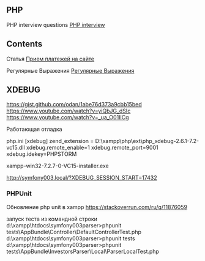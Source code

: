 ## PHP

PHP interview questions [PHP interview](https://www.edureka.co/blog/interview-questions/php-interview-questions/)

## Contents

Статья [Прием платежей на сайте](https://webformyself.com/minikurs/php/index-subscribe.html)

Регулярные Выражения [Регулярные Выражения](https://medium.com/nuances-of-programming/%D1%88%D0%BF%D0%B0%D1%80%D0%B3%D0%B0%D0%BB%D0%BA%D0%B0-%D0%BF%D0%BE-%D1%80%D0%B5%D0%B3%D1%83%D0%BB%D1%8F%D1%80%D0%BD%D1%8B%D0%BC-%D0%B2%D1%8B%D1%80%D0%B0%D0%B6%D0%B5%D0%BD%D0%B8%D1%8F%D0%BC-%D0%B2-%D0%BF%D1%80%D0%B8%D0%BC%D0%B5%D1%80%D0%B0%D1%85-53820a5f3435)


## XDEBUG
https://gist.github.com/odan/1abe76d373a9cbb15bed
https://www.youtube.com/watch?v=yiQbJG_dSIc
https://www.youtube.com/watch?v=_ua_O01IICg

Работающая отладка

php.ini
[xdebug]
zend_extension = D:\xampp\php\ext\php_xdebug-2.6.1-7.2-vc15.dll
xdebug.remote_enable=1
xdebug.remote_port=9001
xdebug.idekey=PHPSTORM

xampp-win32-7.2.7-0-VC15-installer.exe

http://symfony003.local/?XDEBUG_SESSION_START=17432


### PHPUnit

Обновление php unit в xampp
https://stackoverrun.com/ru/q/11876059

запуск теста из командной строки
d:\xampp\htdocs\symfony003parser>phpunit tests\AppBundle\Controller\DefaultControllerTest.php
d:\xampp\htdocs\symfony003parser>phpunit tests
d:\xampp\htdocs\symfony003parser>phpunit tests\AppBundle\InvestorsParser\Local\ParserLocalTest.php